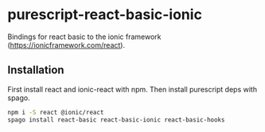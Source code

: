 # purescript-react-basic-ionic

Bindings for react basic to the ionic framework (https://ionicframework.com/react).

## Installation
First install react and ionic-react with npm. Then install purescript deps with spago.
```sh
npm i -S react @ionic/react
spago install react-basic react-basic-ionic react-basic-hooks
```

